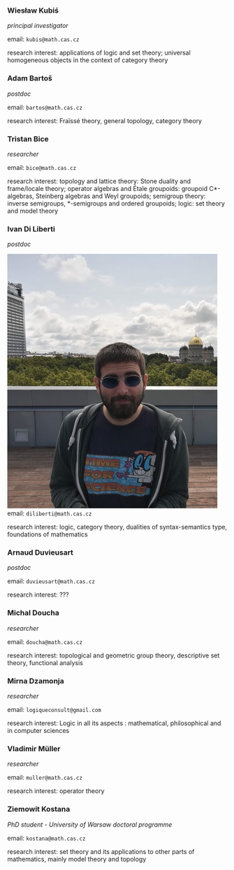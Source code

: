 <style>

</style>

<div class="team">
<div>

### Wiesław Kubiś

*principal investigator*

email: `kubis@math.cas.cz`

research interest: applications of logic and set theory; universal homogeneous objects in the context of category theory
</div>

<div>

### Adam Bartoš

*postdoc*

email: `bartos@math.cas.cz`

research interest: Fraïssé theory, general topology, category theory 
</div>

<div> 

### Tristan Bice

*researcher*

email: `bice@math.cas.cz`

research interest: 
topology and lattice theory: Stone duality and frame/locale theory;
operator algebras and Étale groupoids: groupoid C\*-algebras, Steinberg algebras and Weyl groupoids;
semigroup theory: inverse semigroups, \*-semigroups and ordered groupoids;
logic: set theory and model theory
</div>

<div>

### Ivan Di Liberti
*postdoc*

![Ivan](/fotos/ivan-foto.png)
email: `diliberti@math.cas.cz`

research interest: logic, category theory, dualities of syntax-semantics type, foundations of mathematics
</div>

<div>

### Arnaud Duvieusart
*postdoc*

email: `duvieusart@math.cas.cz`

research interest: ???
</div>

<div> 

### Michal Doucha
*researcher*

email: `doucha@math.cas.cz`

research interest: topological and geometric group theory, descriptive set theory, functional analysis
</div>


<div> 

### Mirna Dzamonja

*researcher*

email: `logiqueconsult@gmail.com`

research interest: 
Logic in all its aspects : mathematical, philosophical and in computer sciences
</div>

<div> 

### Vladimir Müller
*researcher*

email: `muller@math.cas.cz`

research interest: operator theory
</div>

<div> 

### Ziemowit Kostana
*PhD student - University of Warsaw doctoral programme*

email: `kostana@math.cas.cz`

research interest: set theory and its applications to other parts of mathematics, mainly model theory and topology
</div>
</div>
